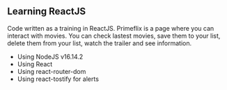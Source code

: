 ## Learning ReactJS
Code written as a training in ReactJS. Primeflix is a page where you can interact with movies.
You can check lastest movies, save them to your list, delete them from your list, watch the trailer and see information.

 - Using NodeJS v16.14.2
 - Using React
 - Using react-router-dom
 - Using react-tostify for alerts
